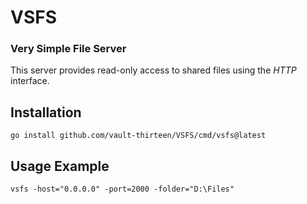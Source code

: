 # VSFS

### Very Simple File Server

This server provides read-only access to shared files using the _HTTP_ interface.

## Installation
`go install github.com/vault-thirteen/VSFS/cmd/vsfs@latest`

## Usage Example
`vsfs -host="0.0.0.0" -port=2000 -folder="D:\Files"`
